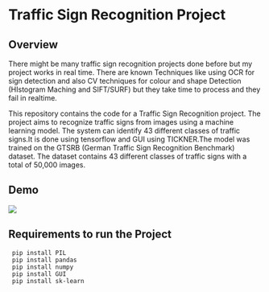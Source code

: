 # Traffic Sign Recognition Project

## Overview

There might be many traffic sign recognition projects done before but my project works in real time. There are known Techniques like using OCR for sign detection and also CV techniques for colour and shape Detection (HIstogram Maching and SIFT/SURF) but they take time to process and they fail in realtime.

This repository contains the code for a Traffic Sign Recognition project. The project aims to recognize traffic signs from images using a machine learning model. The system can identify 43 different classes of traffic signs.It is done using tensorflow and GUI using TICKNER.The model was trained on the GTSRB (German Traffic Sign Recognition Benchmark) dataset.
The dataset contains 43 different classes of traffic signs with a total of 50,000 images.


## Demo
<a href="https://lh3.googleusercontent.com/drive-viewer/AITFw-ymJ_2gU4_8Go6h8KXozIPnGQX98Bhssefo9Cd5OrCfFlupWeIL5JkJ1zL-CB6OYirWJIc2ejEyXL7KLFLYBdNfs60D=s2560?source=screenshot.guru"> <img src="https://lh3.googleusercontent.com/drive-viewer/AITFw-ymJ_2gU4_8Go6h8KXozIPnGQX98Bhssefo9Cd5OrCfFlupWeIL5JkJ1zL-CB6OYirWJIc2ejEyXL7KLFLYBdNfs60D=s2560" /> </a>

## Requirements to run the Project
``` pip install tensorflow 
 pip install PIL
 pip install pandas 
 pip install numpy
 pip install GUI
 pip install sk-learn
```
